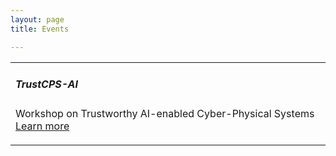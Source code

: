 ```yaml
---
layout: page
title: Events

---
```




<div class="row">
<div class="col s12 m12">
  <table>
    <tr>
      <td>
        <p class="light">
          <h5 class="Left">TrustCPS-AI</h5>
          Workshop on Trustworthy AI-enabled Cyber-Physical Systems <a href="{{ "/events/TrustCPS-AI" | relative_url }}">Learn more</a>
        </p>
      </td>
    </tr>
  </table>
</div>
</div>


